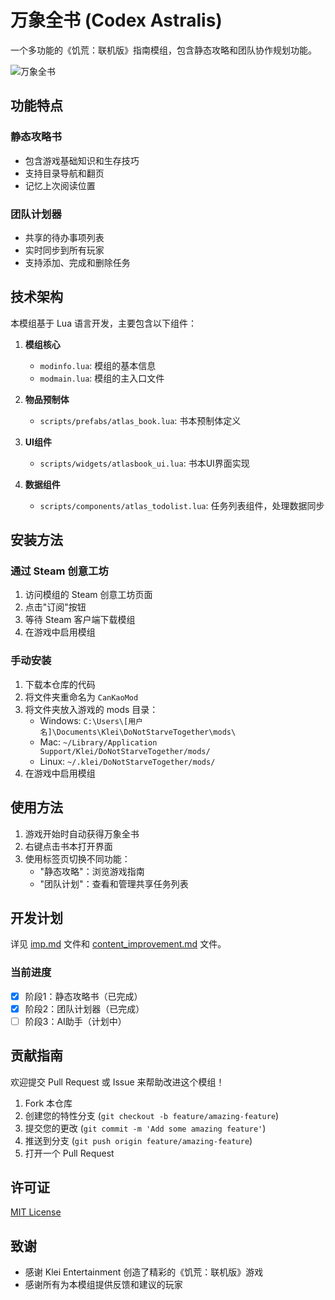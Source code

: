 # 万象全书 (Codex Astralis)

一个多功能的《饥荒：联机版》指南模组，包含静态攻略和团队协作规划功能。

![万象全书](https://steamuserimages-a.akamaihd.net/ugc/1617175662178880460/D0D9F3C8AEFB0B7C0F3AE9E4F6F8D9E7F5E4C3B2/?imw=268&imh=268&ima=fit&impolicy=Letterbox)

## 功能特点

### 静态攻略书
- 包含游戏基础知识和生存技巧
- 支持目录导航和翻页
- 记忆上次阅读位置

### 团队计划器
- 共享的待办事项列表
- 实时同步到所有玩家
- 支持添加、完成和删除任务

## 技术架构

本模组基于 Lua 语言开发，主要包含以下组件：

1. **模组核心**
   - `modinfo.lua`: 模组的基本信息
   - `modmain.lua`: 模组的主入口文件

2. **物品预制体**
   - `scripts/prefabs/atlas_book.lua`: 书本预制体定义

3. **UI组件**
   - `scripts/widgets/atlasbook_ui.lua`: 书本UI界面实现

4. **数据组件**
   - `scripts/components/atlas_todolist.lua`: 任务列表组件，处理数据同步

## 安装方法

### 通过 Steam 创意工坊
1. 访问模组的 Steam 创意工坊页面
2. 点击"订阅"按钮
3. 等待 Steam 客户端下载模组
4. 在游戏中启用模组

### 手动安装
1. 下载本仓库的代码
2. 将文件夹重命名为 `CanKaoMod`
3. 将文件夹放入游戏的 mods 目录：
   - Windows: `C:\Users\[用户名]\Documents\Klei\DoNotStarveTogether\mods\`
   - Mac: `~/Library/Application Support/Klei/DoNotStarveTogether/mods/`
   - Linux: `~/.klei/DoNotStarveTogether/mods/`
4. 在游戏中启用模组

## 使用方法

1. 游戏开始时自动获得万象全书
2. 右键点击书本打开界面
3. 使用标签页切换不同功能：
   - "静态攻略"：浏览游戏指南
   - "团队计划"：查看和管理共享任务列表

## 开发计划

详见 [imp.md](imp.md) 文件和 [content_improvement.md](content_improvement.md) 文件。

### 当前进度
- [x] 阶段1：静态攻略书（已完成）
- [x] 阶段2：团队计划器（已完成）
- [ ] 阶段3：AI助手（计划中）

## 贡献指南

欢迎提交 Pull Request 或 Issue 来帮助改进这个模组！

1. Fork 本仓库
2. 创建您的特性分支 (`git checkout -b feature/amazing-feature`)
3. 提交您的更改 (`git commit -m 'Add some amazing feature'`)
4. 推送到分支 (`git push origin feature/amazing-feature`)
5. 打开一个 Pull Request

## 许可证

[MIT License](LICENSE)

## 致谢

- 感谢 Klei Entertainment 创造了精彩的《饥荒：联机版》游戏
- 感谢所有为本模组提供反馈和建议的玩家 